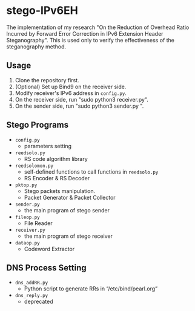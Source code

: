 # stego-IPv6EH
The implementation of my research "On the Reduction of Overhead Ratio Incurred by Forward Error Correction in IPv6 Extension Header Steganography".
This is used only to verify the effectiveness of the steganography method.

## Usage
1. Clone the repository first.
2. (Optional) Set up Bind9 on the receiver side.
3. Modify receiver's IPv6 address in `config.py`.
4. On the receiver side, run "sudo python3 receiver.py".
5. On the sender side, run "sudo python3 sender.py <filename>".

## Stego Programs
- `config.py`
  - parameters setting
- `reedsolo.py`
  - RS code algorithm library
- `reedsolomon.py`
  - self-defined functions to call functions in `reedsolo.py`
  - RS Encoder & RS Decoder
- `pktop.py`
  - Stego packets manipulation.
  - Packet Generator & Packet Collector
- `sender.py`
  - the main program of stego sender
- `fileop.py`
  - File Reader
- `receiver.py`
  - the main program of stego receiver
- `dataop.py`
  - Codeword Extractor

## DNS Process Setting
- `dns_addRR.py`
  - Python script to generate RRs in “/etc/bind/pearl.org”
- `dns_reply.py`
  - deprecated

